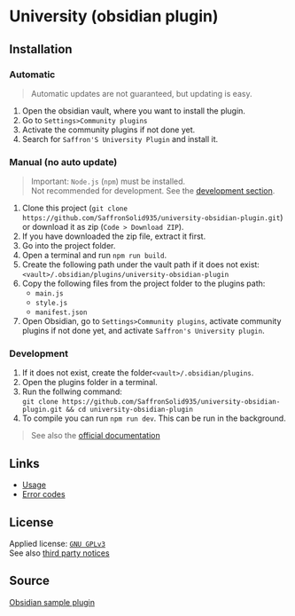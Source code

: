 # University (obsidian plugin)

## Installation

### Automatic

> Automatic updates are not guaranteed, but updating is easy.

1. Open the obsidian vault, where you want to install the plugin.
2. Go to `Settings>Community plugins`
3. Activate the community plugins if not done yet.
4. Search for `Saffron'S University Plugin` and install it.

### Manual (no auto update)

> Important: `Node.js` (`npm`) must be installed. <br>
> Not recommended for development. See the [development section](#development).

1. Clone this project (`git clone https://github.com/SaffronSolid935/university-obsidian-plugin.git`) or download it as zip (`Code > Download ZIP`).
2. If you have downloaded the zip file, extract it first.
3. Go into the project folder.
4. Open a terminal and run `npm run build`.
5. Create the following path under the vault path if it does not exist:<br>
`<vault>/.obsidian/plugins/university-obsidian-plugin`
6. Copy the following files from the project folder to the plugins path: 
    - `main.js`
    - `style.js`
    - `manifest.json`
7. Open Obsidian, go to `Settings>Community plugins`, activate community plugins if not done yet, and activate `Saffron's University plugin`.

### Development

1. If it does not exist, create the folder`<vault>/.obsidian/plugins`.
2. Open the plugins folder in a terminal.
3. Run the follwing command:<br>
`git clone https://github.com/SaffronSolid935/university-obsidian-plugin.git && cd university-obsidian-plugin`
4. To compile you can run `npm run dev`. This can be run in the background.

> See also the [official documentation](https://docs.obsidian.md/Plugins/Getting+started/Build+a+plugin)

## Links

- [Usage](./USAGE.md)
- [Error codes](./errorcodes.md)

## License

Applied license: [`GNU GPLv3`](./LICENSE)<br>
See also [third party notices](./THIRD_PARTY_NOTICES)

## Source

[Obsidian sample plugin](https://github.com/obsidianmd/obsidian-sample-plugin.git)
